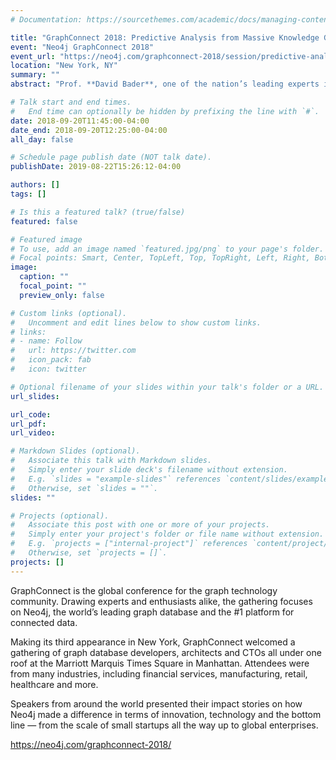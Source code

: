 ```yaml
---
# Documentation: https://sourcethemes.com/academic/docs/managing-content/

title: "GraphConnect 2018: Predictive Analysis from Massive Knowledge Graphs on Neo4j"
event: "Neo4j GraphConnect 2018"
event_url: "https://neo4j.com/graphconnect-2018/session/predictive-analysis-massive-knowledge-graphs-neo4j"
location: "New York, NY"
summary: ""
abstract: "Prof. **David Bader**, one of the nation’s leading experts in massive-scale graph analytics, presents a Neo4j case study on predictive analytics on a homeland security knowledge graph that connects disparate data from multiple sources such as spreadsheets and relational databases. Graphs are a natural representation for connecting information in real-world challenges such as understanding financial transactions in digital currencies, finding new communities in social networks, increasing power grid resiliency, and protecting us from cyberattack. Bader will discuss his Spatio-Temporal Interaction Networks and Graphs (STING) initiative that supports new methods for finding interesting patterns and features in these critical knowledge graphs."

# Talk start and end times.
#   End time can optionally be hidden by prefixing the line with `#`.
date: 2018-09-20T11:45:00-04:00
date_end: 2018-09-20T12:25:00-04:00
all_day: false

# Schedule page publish date (NOT talk date).
publishDate: 2019-08-22T15:26:12-04:00

authors: []
tags: []

# Is this a featured talk? (true/false)
featured: false

# Featured image
# To use, add an image named `featured.jpg/png` to your page's folder. 
# Focal points: Smart, Center, TopLeft, Top, TopRight, Left, Right, BottomLeft, Bottom, BottomRight.
image:
  caption: ""
  focal_point: ""
  preview_only: false

# Custom links (optional).
#   Uncomment and edit lines below to show custom links.
# links:
# - name: Follow
#   url: https://twitter.com
#   icon_pack: fab
#   icon: twitter

# Optional filename of your slides within your talk's folder or a URL.
url_slides:

url_code:
url_pdf:
url_video:

# Markdown Slides (optional).
#   Associate this talk with Markdown slides.
#   Simply enter your slide deck's filename without extension.
#   E.g. `slides = "example-slides"` references `content/slides/example-slides.md`.
#   Otherwise, set `slides = ""`.
slides: ""

# Projects (optional).
#   Associate this post with one or more of your projects.
#   Simply enter your project's folder or file name without extension.
#   E.g. `projects = ["internal-project"]` references `content/project/deep-learning/index.md`.
#   Otherwise, set `projects = []`.
projects: []
---
```



GraphConnect is the global conference for the graph technology community. Drawing experts and enthusiasts alike, the gathering focuses on Neo4j, the world’s leading graph database and the #1 platform for connected data.

Making its third appearance in New York, GraphConnect welcomed a gathering of graph database developers, architects and CTOs all under one roof at the Marriott Marquis Times Square in Manhattan. Attendees were from many industries, including financial services, manufacturing, retail, healthcare and more.

Speakers from around the world presented their impact stories on how Neo4j made a difference in terms of innovation, technology and the bottom line — from the scale of small startups all the way up to global enterprises. 

https://neo4j.com/graphconnect-2018/

